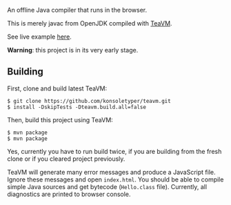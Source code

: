 An offline Java compiler that runs in the browser.

This is merely javac from OpenJDK compiled with [TeaVM](http://teavm.org).

See live example [here](http://teavm.org/sandbox/).

**Warning**: this project is in its very early stage.

## Building

First, clone and build latest TeaVM:

```
$ git clone https://github.com/konsoletyper/teavm.git
$ install -DskipTests -Dteavm.build.all=false
```

Then, build this project using TeaVM:

```
$ mvn package
$ mvn package
```

Yes, currently you have to run build twice, 
if you are building from the fresh clone or if you cleared project previously.

TeaVM will generate many error messages and produce a JavaScript file.
Ignore these messages and open `index.html`.
You should be able to compile simple Java sources and get bytecode (`Hello.class` file).
Currently, all diagnostics are printed to browser console. 